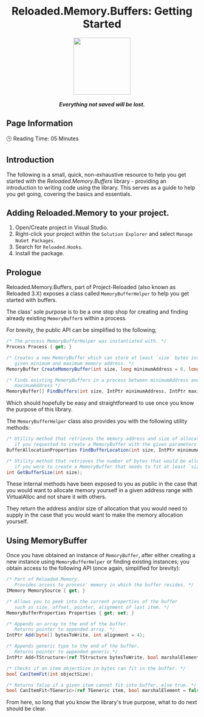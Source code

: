 
<div align="center">
	<h1>Reloaded.Memory.Buffers: Getting Started</h1>
	<img src="https://i.imgur.com/BjPn7rU.png" width="150" align="center" />
	<br/> <br/>
	<strong><i>Everything not saved will be lost.</i></strong>
</div>

## Page Information

🕒 Reading Time: 05 Minutes

## Introduction

The following is a small, quick, non-exhaustive resource to help you get started with the *Reloaded.Memory.Buffers* library - providing an introduction to writing code using the library. This serves as a guide to help you get going, covering the basics and essentials.

## Adding Reloaded.Memory to your project.
1.  Open/Create project in Visual Studio.
2.  Right-click your project within the `Solution Explorer` and select `Manage NuGet Packages`.
3.  Search for `Reloaded.Hooks`.
4.  Install the package.

## Prologue
Reloaded.Memory.Buffers, part of Project-Reloaded (also known as Reloaded 3.X) exposes a class called `MemoryBufferHelper` to help you get started with buffers.

The class' sole purpose is to be a one stop shop for creating and finding already existing `MemoryBuffer`s within a process. 

For brevity, the public API can be simplified to the following;
```csharp
/* The process MemoryBufferHelper was instantiated with. */
Process Process { get; }

/* Creates a new MemoryBuffer which can store at least `size` bytes inside a 
   given minimum and maximum memory address. */
MemoryBuffer CreateMemoryBuffer(int size, long minimumAddress = 0, long maximumAddress = long.MaxValue, int retryCount = 3);

/* Finds existing MemoryBuffers in a process between minimumAddress and 
   maximumAddress */
MemoryBuffer[] FindBuffers(int size, IntPtr minimumAddress, IntPtr maximumAddress, bool useCache = true);
```

Which should hopefully be easy and straightforward to use once you know the purpose of this library.

The `MemoryBufferHelper` class also provides you with the following utility methods:

```csharp
/* Utility method that retrieves the memory address and size of allocation.
   if you requested to create a MemoryBuffer with the given parameters. */
BufferAllocationProperties FindBufferLocation(int size, IntPtr minimumAddress, IntPtr maximumAddress);

/* Utility method that retrieves the number of bytes that would be allocated 
   if you were to create a MemoryBuffer that needs to fit at least `size` bytes.*/
int GetBufferSize(int size);
```

These internal methods have been exposed to you as public in the case that you would want to allocate memory yourself in a given address range with VirtualAlloc and not share it with others. 

They return the address and/or size of allocation that you would need to supply in the case that you would want to make the memory allocation yourself.

## Using MemoryBuffer

Once you have obtained an instance of `MemoryBuffer`, after either creating a new instance using `MemoryBufferHelper` or finding existing instances; you obtain access to the following API (once again, simplified for brevity):

```csharp
/* Part of Reloaded.Memory. 
   Provides access to process' memory in which the buffer resides. */
IMemory MemorySource { get; }

/* Allows you to peek into the current properties of the buffer 
   such as size, offset, pointer, alignment of last item. */
MemoryBufferProperties Properties { get; set; }

/* Appends an array to the end of the buffer.
   Returns pointer to appended array. */
IntPtr Add(byte[] bytesToWrite, int alignment = 4);

/* Appends generic type to the end of the buffer.
   Returns pointer to appended generic.*/
IntPtr Add<TStructure>(ref TStructure bytesToWrite, bool marshalElement = false, int alignment = 4);

/* Checks if an item objectSize in bytes can fit in the buffer. */
bool CanItemFit(int objectSize);

/* Returns false if a given item cannot fit into buffer, else true. */
bool CanItemFit<TGeneric>(ref TGeneric item, bool marshalElement = false);
```

From here, so long that you know the library's true purpose, what to do next should be clear.
